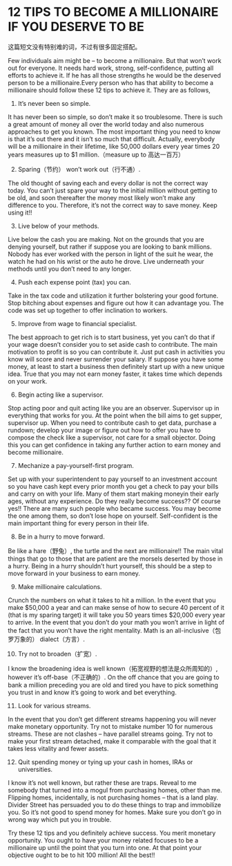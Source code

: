 # 12 TIPS TO BECOME A MILLIONAIRE IF YOU DESERVE TO BE

这篇短文没有特别难的词，不过有很多固定搭配。

Few individuals aim might be – to become a millionaire. But that won’t work out for everyone. It needs hard work, strong, self-confidence, putting all efforts to achieve it. If he has all those strengths he would be the deserved person to be a millionaire.Every person who has that ability to become a millionaire should follow these 12 tips to achieve it. They are as follows,

1. It’s never been so simple.

It has never been so simple, so don’t make it so troublesome. There is such a great amount of money all over the world today and also numerous approaches to get you known. The most important thing you need to know is that it’s out there and it isn’t so much that difficult. Actually, everybody will be a millionaire in their lifetime, like 50,000 dollars every year times 20 years measures up to $1 million.（measure up to 高达一百万）

2. Sparing（节约） won’t work out（行不通）.


The old thought of saving each and every dollar is not the correct way today. You can’t just spare your way to the initial million without getting to be old, and soon thereafter the money most likely won’t make any difference to you. Therefore, it’s not the correct way to save money. Keep using it!!

3. Live below of your methods.

Live below the cash you are making. Not on the grounds that you are denying yourself, but rather if suppose you are looking to bank millions. Nobody has ever worked with the person in light of the suit he wear, the watch he had on his wrist or the auto he drove. Live underneath your methods until you don’t need to any longer.

4. Push each expense point (tax) you can.

Take in the tax code and utilization it further bolstering your good fortune. Stop bitching about expenses and figure out how it can advantage you. The code was set up together to offer inclination to workers.

5. Improve from wage to financial specialist.

The best approach to get rich is to start business, yet you can’t do that if your wage doesn’t consider you to set aside cash to contribute. The main motivation to profit is so you can contribute it. Just put cash in activities you know will score and never surrender your salary. If suppose you have some money, at least to start a business then definitely start up with a new unique idea. True that you may not earn money faster, it takes time which depends on your work.

6. Begin acting like a supervisor.

Stop acting poor and quit acting like you are an observer. Supervisor up in everything that works for you. At the point when the bill aims to get supper, supervisor up. When you need to contribute cash to get data, purchase a rundown; develop your image or figure out how to offer you have to compose the check like a supervisor, not care for a small objector. Doing this you can get confidence in taking any further action to earn money and become millionaire.

7. Mechanize a pay-yourself-first program.

Set up with your superintendent to pay yourself to an investment account so you have cash kept every prior month you get a check to pay your bills and carry on with your life. Many of them start making moneyin their early ages, without any experience. Do they really become success?? Of course yes!! There are many such people who became success. You may become the one among them, so don’t lose hope on yourself. Self-confident is the main important thing for every person in their life.

8. Be in a hurry to move forward.

Be like a hare（野兔）, the turtle and the next are millionaire!! The main vital things that go to those that are patient are the morsels deserted by those in a hurry.  Being in a hurry shouldn’t hurt yourself, this should be a step to move forward in your business to earn money.

9. Make millionaire calculations.

Crunch the numbers on what it takes to hit a million. In the event that you make $50,000 a year and can make sense of how to secure 40 percent of it (that is my sparing target) it will take you 50 years times $20,000 every year to arrive. In the event that you don’t do your math you won’t arrive in light of the fact that you won’t have the right mentality. Math is an all-inclusive（包罗万象的） dialect（方言）.

10. Try not to broaden（扩宽）.

I know the broadening idea is well known（拓宽视野的想法是众所周知的）, however it’s off-base（不正确的）. On the off chance that you are going to bank a million preceding you are old and tired you have to pick something you trust in and know it’s going to work and bet everything.

11. Look for various streams.


In the event that you don’t get different streams happening you will never make monetary opportunity. Try not to mistake number 10 for numerous streams. These are not clashes – have parallel streams going. Try not to make your first stream detached, make it comparable with the goal that it takes less vitality and fewer assets.

12. Quit spending money or tying up your cash in homes, IRAs or universities.

I know it’s not well known, but rather these are traps. Reveal to me somebody that turned into a mogul from purchasing homes, other than me. Flipping homes, incidentally, is not purchasing homes – that is a land play. Divider Street has persuaded you to do these things to trap and immobilize you. So it’s not good to spend money for homes. Make sure you don’t go in wrong way which put you in trouble.

Try these 12 tips and you definitely achieve success. You merit monetary opportunity. You ought to have your money related focuses to be a millionaire up until the point that you turn into one. At that point your objective ought to be to hit 100 million! All the best!!